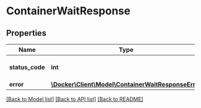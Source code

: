 # ContainerWaitResponse

## Properties
Name | Type | Description | Notes
------------ | ------------- | ------------- | -------------
**status_code** | **int** | Exit code of the container | 
**error** | [**\Docker\Client\Model\ContainerWaitResponseError**](ContainerWaitResponseError.md) |  | [optional] 

[[Back to Model list]](../../README.md#documentation-for-models) [[Back to API list]](../../README.md#documentation-for-api-endpoints) [[Back to README]](../../README.md)

